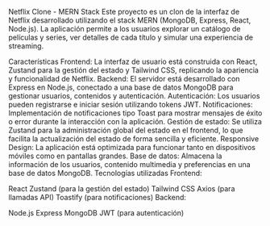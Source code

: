 Netflix Clone - MERN Stack
Este proyecto es un clon de la interfaz de Netflix desarrollado utilizando el stack MERN (MongoDB, Express, React, Node.js). La aplicación permite a los usuarios explorar un catálogo de películas y series, ver detalles de cada título y simular una experiencia de streaming.

Características
Frontend: La interfaz de usuario está construida con React, Zustand para la gestión del estado y Tailwind CSS, replicando la apariencia y funcionalidad de Netflix.
Backend: El servidor está desarrollado con Express en Node.js, conectado a una base de datos MongoDB para gestionar usuarios, contenidos y autenticación.
Autenticación: Los usuarios pueden registrarse e iniciar sesión utilizando tokens JWT.
Notificaciones: Implementación de notificaciones tipo Toast para mostrar mensajes de éxito o error durante la interacción con la aplicación.
Gestión de estado: Se utiliza Zustand para la administración global del estado en el frontend, lo que facilita la actualización del estado de forma sencilla y eficiente.
Responsive Design: La aplicación está optimizada para funcionar tanto en dispositivos móviles como en pantallas grandes.
Base de datos: Almacena la información de los usuarios, contenido multimedia y preferencias en una base de datos MongoDB.
Tecnologías utilizadas
Frontend:

React
Zustand (para la gestión del estado)
Tailwind CSS
Axios (para llamadas API)
Toastify (para notificaciones)
Backend:

Node.js
Express
MongoDB
JWT (para autenticación)
